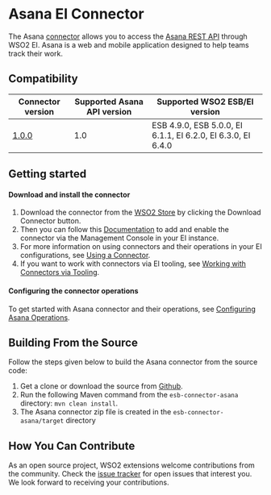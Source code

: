 # Asana EI Connector

The Asana [connector](https://docs.wso2.com/display/EI640/Working+with+Connectors) allows you to access the [Asana REST API](https://asana.com/guide/help/api/api) through WSO2 EI.
Asana is a web and mobile application designed to help teams track their work.



## Compatibility

| Connector version | Supported Asana API version | Supported WSO2 ESB/EI version |
| ------------- | ---------------|------------- |
| [1.0.0](https://github.com/wso2-extensions/esb-connector-asana/tree/org.wso2.carbon.connector.asana-1.0.0) | 1.0 |ESB 4.9.0, ESB 5.0.0, EI 6.1.1, EI 6.2.0, EI 6.3.0, EI 6.4.0    |

## Getting started

#### Download and install the connector

1. Download the connector from the [WSO2 Store](https://store.wso2.com/store/assets/esbconnector/details/9c710ae1-954a-487f-b098-afc0f90f6391) by clicking the Download Connector button.
2. Then you can follow this [Documentation](https://docs.wso2.com/display/EI640/Working+with+Connectors+via+the+Management+Console) to add and enable the connector via the Management Console in your EI instance.
3. For more information on using connectors and their operations in your EI configurations, see [Using a Connector](https://docs.wso2.com/display/EI640/Using+a+Connector).
4. If you want to work with connectors via EI tooling, see [Working with Connectors via Tooling](https://docs.wso2.com/display/EI640/Working+with+Connectors+via+Tooling).

#### Configuring the connector operations

To get started with Asana connector and their operations, see [Configuring Asana Operations](docs/config.md).

## Building From the Source

Follow the steps given below to build the Asana connector from the source code:

1. Get a clone or download the source from [Github](https://github.com/wso2-extensions/esb-connector-asana).
2. Run the following Maven command from the `esb-connector-asana` directory: `mvn clean install`.
3. The Asana connector zip file is created in the `esb-connector-asana/target` directory

## How You Can Contribute

As an open source project, WSO2 extensions welcome contributions from the community.
Check the [issue tracker](https://github.com/wso2-extensions/esb-connector-asana/issues) for open issues that interest you. We look forward to receiving your contributions.
